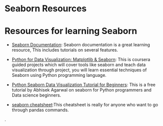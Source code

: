 # Seaborn Resources
# Resources for learning Seaborn



- [Seaborn Documentation](https://seaborn.pydata.org/): Seaborn documentation is a great learning resource, This includes tutorials on several features. 

- [Python for Data Visualization: Matplotlib & Seaborn](https://www.coursera.org/projects/python-for-data-visualization-seaborn): This is coursera guided projects which will cover tools like seaborn and teach data visualization through project, you will learn essential techniques of Seaborn using Python programming language.

- [Python Seaborn Data Visualization Tutorial for Beginners](https://www.youtube.com/watch?v=MGOcVAOuXxo&list=PL6_D9USWkG1Bu9oQHvqAeurX-hhq_mZNi): This is a free tutorial by Abhisek Agarwal on seaborn for Python programmers and Data science beginners.

- [seaborn cheatsheet](http://datacamp-community-prod.s3.amazonaws.com/263130e2-2c92-4348-a356-9ed9b5034247):This cheatsheet is really for anyone who want to go through pandas commands.

.